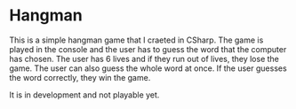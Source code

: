 # Hangman

This is a simple hangman game that I craeted in CSharp. The game is played in the console and the user has to guess the word that the computer has chosen. The user has 6 lives and if they run out of lives, they lose the game. The user can also guess the whole word at once. If the user guesses the word correctly, they win the game.

It is in development and not playable yet.